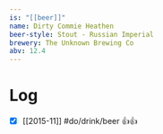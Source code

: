 ```yaml
---
is: "[[beer]]"
name: Dirty Commie Heathen
beer-style: Stout - Russian Imperial
brewery: The Unknown Brewing Co
abv: 12.4
---
```

# Log
- [x] [[2015-11]] #do/drink/beer 👍👍
